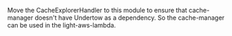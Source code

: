 Move the CacheExplorerHandler to this module to ensure that cache-manager doesn't have Undertow as a dependency. So the cache-manager can be used in the light-aws-lambda. 